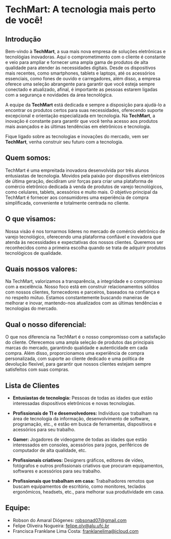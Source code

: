 # TechMart: A tecnologia mais perto de você!

## Introdução

Bem-vindo à **TechMart**, a sua mais nova empresa de soluções eletrônicas e tecnológias inovadoras. Aqui o comprometimento com o cliente é constante e veio para ampliar e fornecer uma ampla gama de produtos de alta qualidade para atender às necessidades digitais. Desde os dispositivos mais recentes, como smartphones, tablets e laptops, até os acessórios essenciais, como fones de ouvido e carregadores, além disso, a empresa oferece uma seleção abrangente para garantir que você esteja sempre conectado e atualizado, afinal, é importante as pessoas estarem ligadas com a segurança e novidades da área tecnológica.

A equipe da **TechMart** está dedicada e sempre a disposição para ajudá-lo a encontrar os produtos certos para suas necessidades, oferecendo suporte excepcional e orientação especializada em tecnologia. Na **TechMart**, a inovação é constante para garantir que você tenha acesso aos produtos mais avançados e às últimas tendências em eletrônicos e tecnologia.

Fique ligado sobre as tecnologias e inovações do mercado, vem ser **TechMart**, venha construir seu futuro com a tecnologia.

## Quem somos:
TechMart é uma empreitada inovadora desenvolvida por três alunos entusiastas de tecnologia. Movidos pela paixão por dispositivos eletrônicos de última geração, decidiram unir forças para criar uma plataforma de comércio eletrônico dedicada à venda de produtos de varejo tecnológicos, como celulares, tablets, acessórios e muito mais. O objetivo principal da TechMart é fornecer aos consumidores uma experiência de compra simplificada, conveniente e totalmente centrada no cliente.

## O que visamos:
Nossa visão é nos tornarmos líderes no mercado de comércio eletrônico de varejo tecnológico, oferecendo uma plataforma confiável e inovadora que atenda às necessidades e expectativas dos nossos clientes. Queremos ser reconhecidos como a primeira escolha quando se trata de adquirir produtos tecnológicos de qualidade.

## Quais nossos valores:
Na TechMart, valorizamos a transparência, a integridade e o compromisso com a excelência. Nosso foco está em construir relacionamentos sólidos com nossos clientes, fornecedores e parceiros, baseados na confiança e no respeito mútuo. Estamos constantemente buscando maneiras de melhorar e inovar, mantendo-nos atualizados com as últimas tendências e tecnologias do mercado.

## Qual o nosso diferencial:
O que nos diferencia na TechMart é o nosso compromisso com a satisfação do cliente. Oferecemos uma ampla seleção de produtos das principais marcas do mercado, garantindo qualidade e autenticidade em cada compra. Além disso, proporcionamos uma experiência de compra personalizada, com suporte ao cliente dedicado e uma política de devolução flexível, para garantir que nossos clientes estejam sempre satisfeitos com suas compras. 


## Lista de Clientes
- **Entusiastas de tecnologia:** Pessoas de todas as idades que estão interessadas dispositivos eletrônicos e novas tecnologias.

- **Profissionais de TI e desenvolvedores:** Indivíduos que trabalham na área de tecnologia da informação, desenvolvimento de software, programação, etc., e estão em busca de ferramentas, dispositivos e acessórios para seu trabalho.

- **Gamer:** Jogadores de videogame de todas as idades que estão interessados em consoles, acessórios para jogos, periféricos de computador de alta qualidade, etc.

- **Profissionais criativos:** Designers gráficos, editores de vídeo, fotógrafos e outros profissionais criativos que procuram equipamentos, softwares e acessórios para seu trabalho.

- **Profissionais que trabalham em casa:** Trabalhadores remotos que buscam equipamentos de escritório, como monitores, teclados ergonômicos, headsets, etc., para melhorar sua produtividade em casa.


## Equipe:
- Robson do Amaral Diógenes: robsonad07@gmail.com
- Felipe Oliveira Nogueira: felipe.olv@alu.ufc.br
- Francisca Franklane Lima Costa: franklanelima@icloud.com
